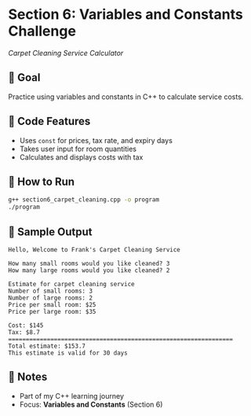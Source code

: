 # Section 6: Variables and Constants Challenge  
*Carpet Cleaning Service Calculator*  

## 🎯 Goal  
Practice using variables and constants in C++ to calculate service costs.

## 📝 Code Features
- Uses `const` for prices, tax rate, and expiry days
- Takes user input for room quantities
- Calculates and displays costs with tax

## 🚀 How to Run
```bash
g++ section6_carpet_cleaning.cpp -o program
./program
```

## 📸 Sample Output  
```
Hello, Welcome to Frank's Carpet Cleaning Service

How many small rooms would you like cleaned? 3  
How many large rooms would you like cleaned? 2  

Estimate for carpet cleaning service  
Number of small rooms: 3  
Number of large rooms: 2  
Price per small room: $25  
Price per large room: $35  

Cost: $145  
Tax: $8.7  
================================================================  
Total estimate: $153.7  
This estimate is valid for 30 days  
```

## 📝 Notes  
- Part of my C++ learning journey  
- Focus: **Variables and Constants** (Section 6)
